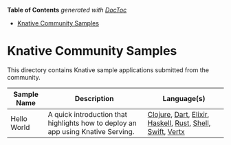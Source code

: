 <!-- START doctoc generated TOC please keep comment here to allow auto update -->
<!-- DON'T EDIT THIS SECTION, INSTEAD RE-RUN doctoc TO UPDATE -->
**Table of Contents**  *generated with [DocToc](https://github.com/thlorenz/doctoc)*

- [Knative Community Samples](#knative-community-samples)

<!-- END doctoc generated TOC please keep comment here to allow auto update -->

# Knative Community Samples

This directory contains Knative sample applications submitted from the
community.

| Sample Name | Description                                                                      | Language(s)                                                                                                                                                                                                                                                                                                                                                                                  |
| ----------- | -------------------------------------------------------------------------------- | -------------------------------------------------------------------------------------------------------------------------------------------------------------------------------------------------------------------------------------------------------------------------------------------------------------------------------------------------------------------------------------------- |
| Hello World | A quick introduction that highlights how to deploy an app using Knative Serving. | [Clojure](./serving/helloworld-clojure/README.md), [Dart](./serving/helloworld-dart/README.md), [Elixir](./serving/helloworld-elixir/README.md), [Haskell](./serving/helloworld-haskell/README.md), [Rust](./serving/helloworld-rust/README.md), [Shell](./serving/helloworld-shell/README.md), [Swift](./serving/helloworld-swift/README.md), [Vertx](./serving/helloworld-vertx/README.md) |
